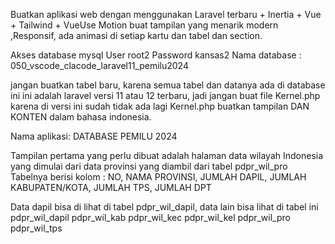 Buatkan aplikasi web dengan menggunakan Laravel terbaru + Inertia + Vue + Tailwind + VueUse Motion
buat tampilan yang menarik modern ,Responsif, ada animasi di setiap kartu dan tabel dan section.

Akses database mysql
User root2
Password kansas2
Nama database : 050_vscode_clacode_laravel11_pemilu2024

jangan buatkan tabel baru, karena semua tabel dan datanya ada di database ini
ini adalah laravel versi 11 atau 12 terbaru, jadi jangan buat file Kernel.php karena di versi ini sudah tidak ada lagi Kernel.php
buatkan tampilan DAN KONTEN dalam bahasa indonesia.

Nama aplikasi: DATABASE PEMILU 2024

Tampilan pertama yang perlu dibuat adalah halaman data wilayah Indonesia yang dimulai dari data provinsi yang diambil dari tabel pdpr_wil_pro
Tabelnya berisi kolom : NO, NAMA PROVINSI, JUMLAH DAPIL, JUMLAH KABUPATEN/KOTA, JUMLAH TPS, JUMLAH DPT

Data dapil bisa di lihat di tabel pdpr_wil_dapil, data lain bisa lihat di tabel ini
pdpr_wil_dapil
pdpr_wil_kab
pdpr_wil_kec
pdpr_wil_kel
pdpr_wil_pro
pdpr_wil_tps
